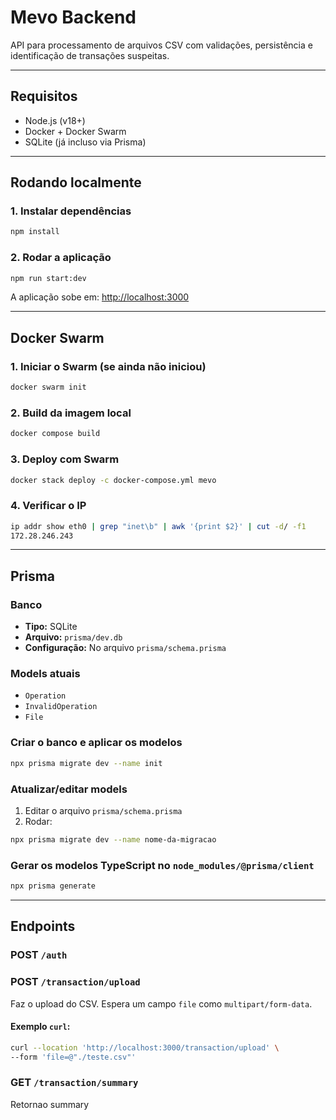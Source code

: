# Mevo Backend

API para processamento de arquivos CSV com validações, persistência e identificação de transações suspeitas.

---

## Requisitos
- Node.js (v18+)
- Docker + Docker Swarm
- SQLite (já incluso via Prisma)

---

## Rodando localmente

### 1. Instalar dependências
```bash
npm install
```

### 2. Rodar a aplicação
```bash
npm run start:dev
```

A aplicação sobe em: [http://localhost:3000](http://localhost:3000)

---

## Docker Swarm

### 1. Iniciar o Swarm (se ainda não iniciou)
```bash
docker swarm init
```

### 2. Build da imagem local
```bash
docker compose build
```

### 3. Deploy com Swarm
```bash
docker stack deploy -c docker-compose.yml mevo
```

### 4.  Verificar o IP
```bash
ip addr show eth0 | grep "inet\b" | awk '{print $2}' | cut -d/ -f1
172.28.246.243
```

---

## Prisma

### Banco
- **Tipo:** SQLite
- **Arquivo:** `prisma/dev.db`
- **Configuração:** No arquivo `prisma/schema.prisma`

### Models atuais
- `Operation`
- `InvalidOperation`
- `File`

### Criar o banco e aplicar os modelos
```bash
npx prisma migrate dev --name init
```

### Atualizar/editar models
1. Editar o arquivo `prisma/schema.prisma`
2. Rodar:
```bash
npx prisma migrate dev --name nome-da-migracao
```

### Gerar os modelos TypeScript no `node_modules/@prisma/client`
```bash
npx prisma generate
```

---

## Endpoints

### POST `/auth`


### POST `/transaction/upload`
Faz o upload do CSV. Espera um campo `file` como `multipart/form-data`.

#### Exemplo `curl`:
```bash
curl --location 'http://localhost:3000/transaction/upload' \
--form 'file=@"./teste.csv"'
```

### GET `/transaction/summary`
Retornao summary